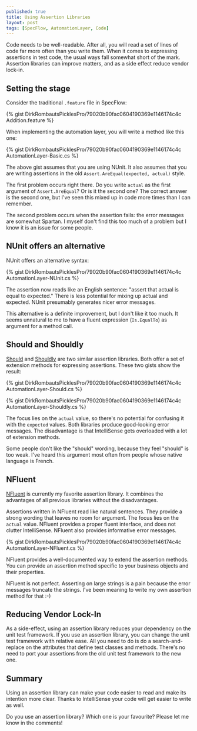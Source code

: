 ```yaml
---
published: true
title: Using Assertion Libraries
layout: post
tags: [SpecFlow, AutomationLayer, Code]
---
```

Code needs to be well-readable. After all, you will read a set of lines of code far more often than you write them. When it comes to expressing assertions in test code, the usual ways fall somewhat short of the mark. Assertion libraries can improve matters, and as a side effect reduce vendor lock-in.

## Setting the stage

Consider the traditional `.feature` file in SpecFlow:

{% gist DirkRombautsPicklesPro/79020b90fac0604190369e1146174c4c Addition.feature %}

When implementing the automation layer, you will write a method like this one:

{% gist DirkRombautsPicklesPro/79020b90fac0604190369e1146174c4c AutomationLayer-Basic.cs %}

The above gist assumes that you are using NUnit. It also assumes that you are writing assertions in the old `Assert.AreEqual(expected, actual)` style.

The first problem occurs right there. Do you write `actual` as the first argument of `Assert.AreEqual`? Or is it the second one? The correct answer is the second one, but I've seen this mixed up in code more times than I can remember.

The second problem occurs when the assertion fails: the error messages are somewhat Spartan. I myself don't find this too much of a problem but I know it is an issue for some people.

## NUnit offers an alternative

NUnit offers an alternative syntax:

{% gist DirkRombautsPicklesPro/79020b90fac0604190369e1146174c4c AutomationLayer-NUnit.cs %}

The assertion now reads like an English sentence: "assert that actual is equal to expected." There is less potential for mixing up actual and expected. NUnit presumably generates nicer error messages.

This alternative is a definite improvement, but I don't like it too much. It seems unnatural to me to have a fluent expression (`Is.EqualTo`) as argument for a method call.

## Should and Shouldly

[Should](https://github.com/erichexter/Should) and [Shouldly](http://shouldly.readthedocs.io/en/latest/) are two similar assertion libraries. Both offer a set of extension methods for expressing assertions. These two gists show the result:

{% gist DirkRombautsPicklesPro/79020b90fac0604190369e1146174c4c AutomationLayer-Should.cs %}

{% gist DirkRombautsPicklesPro/79020b90fac0604190369e1146174c4c AutomationLayer-Shouldly.cs %}

The focus lies on the `actual` value, so there's no potential for confusing it with the `expected` values. Both libraries produce good-looking error messages. The disadvantage is that IntelliSense gets overloaded with a lot of extension methods.

Some people don't like the "should" wording, because they feel "should" is too weak. I've heard this argument most often from people whose native language is French.

## NFluent

[NFluent](http://n-fluent.net/) is currently my favorite assertion library. It combines the advantages of all previous libraries without the disadvantages.

Assertions written in NFluent read like natural sentences. They provide a strong wording that leaves no room for argument. The focus lies on the `actual` value. NFluent provides a proper fluent interface, and does not clutter IntelliSense. NFluent also provides informative error messages.

{% gist DirkRombautsPicklesPro/79020b90fac0604190369e1146174c4c AutomationLayer-NFluent.cs %}

NFluent provides a well-documented way to extend the assertion methods. You can provide an assertion method specific to your business objects and their properties.

NFluent is not perfect. Asserting on large strings is a pain because the error messages truncate the strings. I've been meaning to write my own assertion method for that :-)

## Reducing Vendor Lock-In

As a side-effect, using an assertion library reduces your dependency on the unit test framework. If you use an assertion library, you can change the unit test framework with relative ease. All you need to do is do a search-and-replace on the attributes that define test classes and methods. There's no need to port your assertions from the old unit test framework to the new one.

## Summary

Using an assertion library can make your code easier to read and make its intention more clear. Thanks to IntelliSense your code will get easier to write as well.

Do you use an assertion library? Which one is your favourite? Please let me know in the comments!
